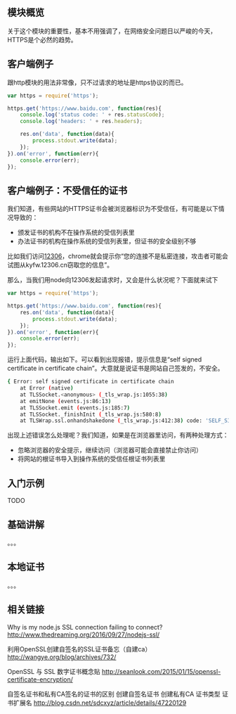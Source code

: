 ## 模块概览

关于这个模块的重要性，基本不用强调了，在网络安全问题日以严峻的今天，HTTPS是个必然的趋势。

## 客户端例子

跟http模块的用法非常像，只不过请求的地址是https协议的而已。

```js
var https = require('https');

https.get('https://www.baidu.com', function(res){
    console.log('status code: ' + res.statusCode);
    console.log('headers: ' + res.headers);

    res.on('data', function(data){
        process.stdout.write(data);
    });
}).on('error', function(err){
    console.error(err);
});
```

## 客户端例子：不受信任的证书

我们知道，有些网站的HTTPS证书会被浏览器标识为不受信任，有可能是以下情况导致的：

* 颁发证书的机构不在操作系统的受信列表里
* 办法证书的机构在操作系统的受信列表里，但证书的安全级别不够

比如我们访问[12306](https://kyfw.12306.cn/otn/regist/init)，chrome就会提示你“您的连接不是私密连接，攻击者可能会试图从kyfw.12306.cn窃取您的信息”。

那么，当我们用node向12306发起请求时，又会是什么状况呢？下面就来试下

```js
var https = require('https');

https.get('https://www.baidu.com', function(res){
    res.on('data', function(data){
        process.stdout.write(data);
    });
}).on('error', function(err){
    console.error(err);
});
```

运行上面代码，输出如下。可以看到出现报错，提示信息是“self signed certificate in certificate chain”。大意就是说证书是网站自己签发的，不安全。

```bash
{ Error: self signed certificate in certificate chain
    at Error (native)
    at TLSSocket.<anonymous> (_tls_wrap.js:1055:38)
    at emitNone (events.js:86:13)
    at TLSSocket.emit (events.js:185:7)
    at TLSSocket._finishInit (_tls_wrap.js:580:8)
    at TLSWrap.ssl.onhandshakedone (_tls_wrap.js:412:38) code: 'SELF_SIGNED_CERT_IN_CHAIN' }
```

出现上述错误怎么处理呢？我们知道，如果是在浏览器里访问，有两种处理方式：

* 忽略浏览器的安全提示，继续访问（浏览器可能会直接禁止你访问）
* 将网站的根证书导入到操作系统的受信任根证书列表里



## 入门示例

TODO

## 基础讲解

。。。


## 本地证书

。。。


## 相关链接

Why is my node.js SSL connection failing to connect?
http://www.thedreaming.org/2016/09/27/nodejs-ssl/

利用OpenSSL创建自签名的SSL证书备忘（自建ca）
http://wangye.org/blog/archives/732/

OpenSSL 与 SSL 数字证书概念贴
http://seanlook.com/2015/01/15/openssl-certificate-encryption/

自签名证书和私有CA签名的证书的区别 创建自签名证书 创建私有CA 证书类型 证书扩展名
http://blog.csdn.net/sdcxyz/article/details/47220129